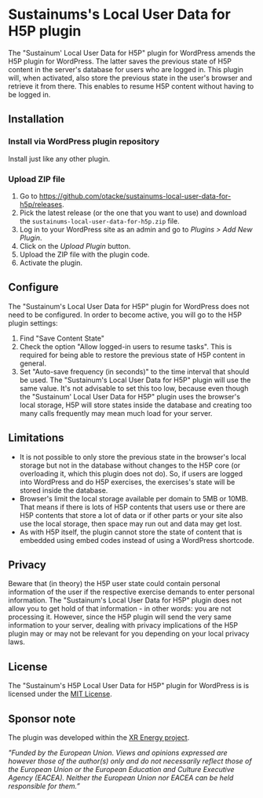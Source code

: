 # Sustainums's Local User Data for H5P plugin
The "Sustainum' Local User Data for H5P" plugin for WordPress amends the H5P plugin for WordPress. The latter saves the previous state of H5P content in the server's database for users who are logged in. This plugin will, when activated, also store the previous state in the user's browser and retrieve it from there. This enables to resume H5P content without having to be logged in.

## Installation

### Install via WordPress plugin repository
Install just like any other plugin.

### Upload ZIP file ###
1. Go to https://github.com/otacke/sustainums-local-user-data-for-h5p/releases.
2. Pick the latest release (or the one that you want to use) and download the `sustainums-local-user-data-for-h5p.zip` file.
3. Log in to your WordPress site as an admin and go to _Plugins > Add New Plugin_.
4. Click on the _Upload Plugin_ button.
5. Upload the ZIP file with the plugin code.
6. Activate the plugin.

## Configure
The "Sustainum's Local User Data for H5P" plugin for WordPress does not need to be configured. In order to become active, you will go to the H5P plugin settings:
1. Find "Save Content State"
2. Check the option "Allow logged-in users to resume tasks". This is required for being able to restore the previous state of H5P content in general.
3. Set "Auto-save frequency (in seconds)" to the time interval that should be used. The "Sustainum's Local User Data for H5P" plugin will use the same value. It's not advisable to set this too low, because even though the "Sustainum' Local User Data for H5P" plugin uses the browser's local storage, H5P will store states inside the database and creating too many calls frequently may mean much load for your server.

## Limitations
- It is not possible to only store the previous state in the browser's local storage but not in the database without changes to the H5P core (or overloading it, which this plugin does not do). So, if users are logged into WordPress and do H5P exercises, the exercises's state will be stored inside the database.
- Browser's limit the local storage available per domain to 5MB or 10MB. That means if there is lots of H5P contents that users use or there are H5P contents that store a lot of data or if other parts or your site also use the local storage, then space may run out and data may get lost.
- As with H5P itself, the plugin cannot store the state of content that is embedded using embed codes instead of using a WordPress shortcode.

## Privacy
Beware that (in theory) the H5P user state could contain personal information of the user if the respective exercise demands to enter personal information. The "Sustainum's Local User Data for H5P" plugin does not allow you to get hold of that information - in other words: you are not processing it. However, since the H5P plugin will send the very same information to your server, dealing with privacy implications of the H5P plugin may or may not be relevant for you depending on your local privacy laws.

## License
The "Sustainum's H5P Local User Data for H5P" plugin for WordPress is is licensed under the [MIT License](https://github.com/otacke/sustainums-local-user-data-for-h5p/blob/master/LICENSE).

## Sponsor note
The plugin was developed within the [XR Energy project](https://xr-energy.eu/).

_"Funded by the European Union. Views and opinions expressed are however those of the author(s) only and do not necessarily reflect those of the European Union or the European Education and Culture Executive Agency (EACEA). Neither the European Union nor EACEA can be held responsible for them.”_


